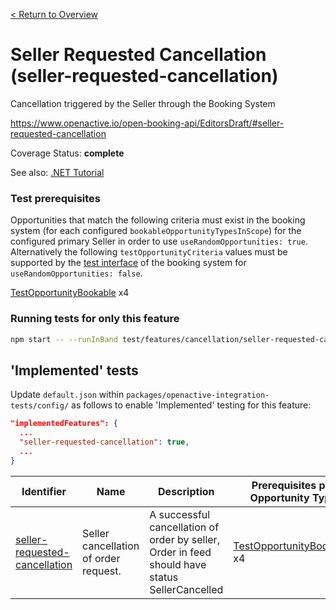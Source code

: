 [< Return to Overview](../../README.md)
# Seller Requested Cancellation (seller-requested-cancellation)

Cancellation triggered by the Seller through the Booking System


https://www.openactive.io/open-booking-api/EditorsDraft/#seller-requested-cancellation

Coverage Status: **complete**

See also: [.NET Tutorial](https://tutorials.openactive.io/open-booking-sdk/quick-start-guide/storebookingengine/day-6-orders-feed)
### Test prerequisites
Opportunities that match the following criteria must exist in the booking system (for each configured `bookableOpportunityTypesInScope`) for the configured primary Seller in order to use `useRandomOpportunities: true`. Alternatively the following `testOpportunityCriteria` values must be supported by the [test interface](https://openactive.io/test-interface/) of the booking system for `useRandomOpportunities: false`.

[TestOpportunityBookable](https://openactive.io/test-interface#TestOpportunityBookable) x4


### Running tests for only this feature

```bash
npm start -- --runInBand test/features/cancellation/seller-requested-cancellation/
```



## 'Implemented' tests

Update `default.json` within `packages/openactive-integration-tests/config/` as follows to enable 'Implemented' testing for this feature:

```json
"implementedFeatures": {
  ...
  "seller-requested-cancellation": true,
  ...
}
```

| Identifier | Name | Description | Prerequisites per Opportunity Type |
|------------|------|-------------|---------------|
| [seller-requested-cancellation](./implemented/seller-requested-cancellation-test.js) | Seller cancellation of order request. | A successful cancellation of order by seller, Order in feed should have status SellerCancelled | [TestOpportunityBookable](https://openactive.io/test-interface#TestOpportunityBookable) x4 |


